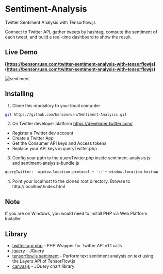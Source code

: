 # Sentiment-Analysis
Twitter Sentiment Analysis with Tensorflow.js 
 
Connect to Twitter API,  gather tweets by hashtag, compute the sentiment of each tweet, and build a real-time dashboard to show the result.

## Live Demo
**[https://bensonruan.com/twitter-sentiment-analysis-with-tensorflowjs](https://bensonruan.com/twitter-sentiment-analysis-with-tensorflowjs)**

![sentiment](https://bensonruan.com/wp-content/uploads/2019/10/twitter-sentiment-analysis.gif)


## Installing
1. Clone this repository to your local computer
``` bash
git https://github.com/bensonruan/Sentiment-Analysis.git
```

2. On Twitter developer platform https://developer.twitter.com/
* Register a Twitter dev account
* Create a Twitter App 
* Get the Consumer API keys and Access tokens
* Replace your API keys in queryTwitter.php


3. Config your path to the queryTwitter.php inside sentiment-analysis.js and sentiment-analysis-bundle.js
``` bash
queryTwitter:  window.location.protocol + '//'+ window.location.hostname + '/js/sentiment/queryTwitter.php?q='
```

4. Point your localhost to the cloned root directory. Browse to http://localhost/index.html 


## Note
If you are on Windows, you would need to install PHP via Web Platform Installer

## Library
* [twitter-api-php](https://github.com/J7mbo/twitter-api-php) - PHP Wrapper for Twitter API v1.1 calls
* [jquery](https://code.jquery.com/jquery-3.3.1.min.js) - JQuery
* [tensorflow.js sentiment](https://github.com/tensorflow/tfjs-examples/tree/master/sentiment) - Perform text sentiment analysis on text using the Layers API of TensorFlow.js
* [canvasjs](https://canvasjs.com/jquery-charts/) - JQuery chart library
